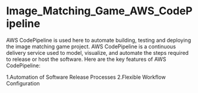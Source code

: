 # Image_Matching_Game_AWS_CodePipeline
AWS CodePipeline is used here to automate building, testing and deploying the image matching game project.
AWS CodePipeline is a continuous delivery service used to model, visualize, and automate the steps required to release or host the software. 
Here are the key features of AWS CodePipeline:

1.Automation of Software Release Processes
2.Flexible Workflow Configuration
